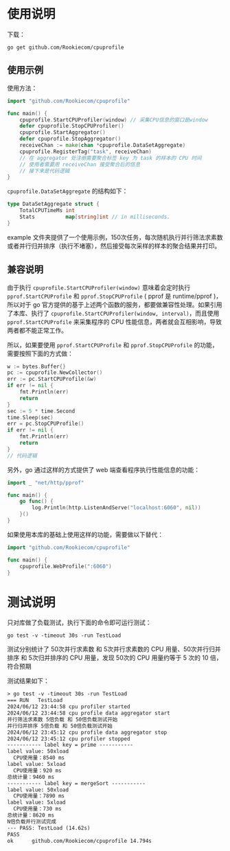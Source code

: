 # 使用说明

下载：

```shell
go get github.com/Rookiecom/cpuprofile
```

## 使用示例

使用方法：

```go
import "github.com/Rookiecom/cpuprofile"

func main() {
	cpuprofile.StartCPUProfiler(window) // 采集CPU信息的窗口是window
	defer cpuprofile.StopCPUProfiler()
	cpuprofile.StartAggregator()
	defer cpuprofile.StopAggregator()
	receiveChan := make(chan *cpuprofile.DataSetAggregate)
	cpuprofile.RegisterTag("task", receiveChan) 
	// 在 aggregator 处注册需要聚合标签 key 为 task 的样本的 CPU 时间
	// 使用者需要用 receiveChan 接受聚合后的信息
	// 接下来是代码逻辑
}

```

`cpuprofile.DataSetAggregate` 的结构如下：

```go
type DataSetAggregate struct {
	TotalCPUTimeMs int
	Stats          map[string]int // in milliseconds.
}
```

example 文件夹提供了一个使用示例，150次任务，每次随机执行并行筛法求素数或者并行归并排序（执行不堵塞），然后接受每次采样的样本的聚合结果并打印。

## 兼容说明

由于执行 `cpuprofile.StartCPUProfiler(window)` 意味着会定时执行 `pprof.StartCPUProfile` 和 `pprof.StopCPUProfile` ( pprof 是 runtime/pprof )，所以对于 go 官方提供的基于上述两个函数的服务，都要做兼容性处理。如果引用了本库、执行了 `cpuprofile.StartCPUProfiler(window, interval)`，而且使用 `pprof.StartCPUProfile` 来采集程序的 CPU 性能信息，两者就会互相影响，导致两者都不能正常工作。

所以，如果要使用 `pprof.StartCPUProfile` 和 `pprof.StopCPUProfile` 的功能，需要按照下面的方式做：

```go
w := bytes.Buffer{}
pc := cpuprofile.NewCollector()
err := pc.StartCPUProfile(&w)
if err != nil {
    fmt.Println(err)
    return
}
sec := 5 * time.Second
time.Sleep(sec)
err = pc.StopCPUProfile()
if err != nil {
    fmt.Println(err)
    return
}
// 代码逻辑
```

另外，go 通过这样的方式提供了 web 端查看程序执行性能信息的功能：

```go
import _ "net/http/pprof"

func main() {
	go func() {
        log.Println(http.ListenAndServe("localhost:6060", nil))
	}()
}

```

如果使用本库的基础上使用这样的功能，需要做以下替代：

```go
import "github.com/Rookiecom/cpuprofile"

func main() {
    cpuprofile.WebProfile(":6060")
}
```

# 测试说明

只对库做了负载测试，执行下面的命令即可运行测试：

```shell
go test -v -timeout 30s -run TestLoad
```

测试分别统计了 50次并行求素数 和 5次并行求素数的 CPU 用量、50次并行归并排序 和 5次归并排序的 CPU 用量，发现 50次的 CPU 用量约等于 5 次的 10 倍，符合预期

测试结果如下：

```txt
> go test -v -timeout 30s -run TestLoad
=== RUN   TestLoad
2024/06/12 23:44:58 cpu profiler started
2024/06/12 23:44:58 cpu profile data aggregator start
并行筛法求素数 5倍负载 和 50倍负载测试开始
并行归并排序 5倍负载 和 50倍负载测试开始
2024/06/12 23:45:12 cpu profile data aggregator stop
2024/06/12 23:45:12 cpu profiler stopped
----------- label key = prime -----------
label value: 50xload
  CPU使用量：8540 ms
label value: 5xload
  CPU使用量：920 ms
总统计量：9460 ms
----------- label key = mergeSort -----------
label value: 50xload
  CPU使用量：7890 ms
label value: 5xload
  CPU使用量：730 ms
总统计量：8620 ms
N倍负载并行测试完成
--- PASS: TestLoad (14.62s)
PASS
ok      github.com/Rookiecom/cpuprofile 14.794s
```